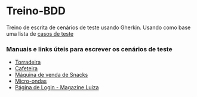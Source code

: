 # Treino-BDD
Treino de escrita de cenários de teste usando Gherkin.
Usando como base uma lista de [casos de teste](https://docs.google.com/spreadsheets/d/1aO6W5FllPl4hPlTOQcLY_QBpg9fhkSnxf9z-4im6mlo/edit?usp=sharing)

### Manuais e links úteis para escrever os cenários de teste
* [Torradeira](https://tinyurl.com/5cx6m399)
* [Cafeteira](https://tinyurl.com/4ezn6eez)
* [Máquina de venda de Snacks](https://tinyurl.com/yc42v5yh)
* [Micro-ondas](https://manuais.emondial.com/Manual-MO-02-34-E.pdf)
* [Página de Login - Magazine Luiza](https://sacola.magazineluiza.com.br/#/cliente/login/)

